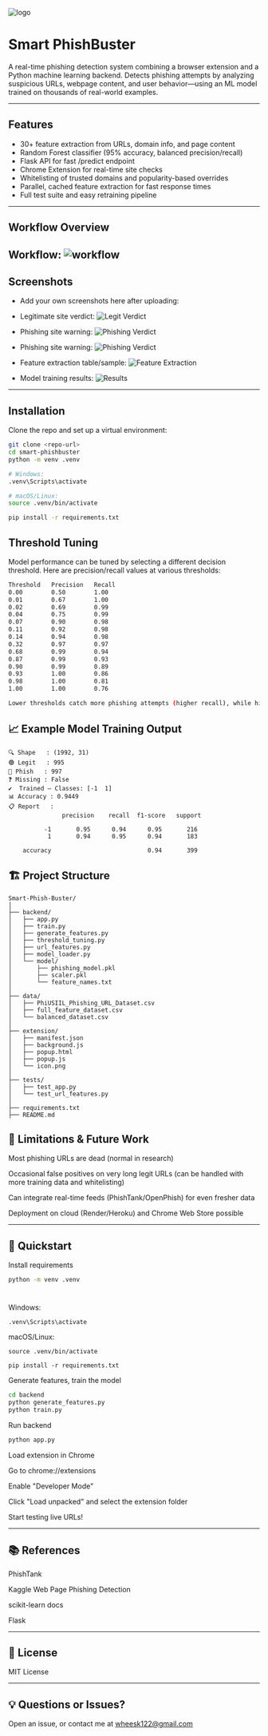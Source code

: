 ![logo](images/logo.png)



# Smart PhishBuster 

A real-time phishing detection system combining a browser extension and a Python machine learning backend. Detects phishing attempts by analyzing suspicious URLs, webpage content, and user behavior—using an ML model trained on thousands of real-world examples.

---

##  Features

- 30+ feature extraction from URLs, domain info, and page content
- Random Forest classifier (95% accuracy, balanced precision/recall)
- Flask API for fast /predict endpoint
- Chrome Extension for real-time site checks
- Whitelisting of trusted domains and popularity-based overrides
- Parallel, cached feature extraction for fast response times
- Full test suite and easy retraining pipeline

---

##  **Workflow Overview**

Workflow: ![workflow](images/workflow.png)
---

##   Screenshots


- Add your own screenshots here after uploading:

- Legitimate site verdict: ![Legit Verdict](images/legit.png)

- Phishing site warning: ![Phishing Verdict](images/phishing1.png)

- Phishing site warning: ![Phishing Verdict](images/phishing1.png)

- Feature extraction table/sample: ![Feature Extraction](./screenshot-features.png)

- Model training results: ![Results](./screenshot-results.png)

---

##  Installation

Clone the repo and set up a virtual environment:

```bash 
git clone <repo-url>
cd smart-phishbuster
python -m venv .venv

# Windows:
.venv\Scripts\activate

# macOS/Linux:
source .venv/bin/activate

pip install -r requirements.txt
```

##  Threshold Tuning
Model performance can be tuned by selecting a different decision threshold. Here are precision/recall values at various thresholds:
```bash
Threshold	Precision	Recall
0.00	    0.50	    1.00
0.01    	0.67     	1.00
0.02	    0.69    	0.99
0.04	    0.75	    0.99
0.07    	0.90	    0.98
0.11	    0.92    	0.98
0.14	    0.94    	0.98
0.32	    0.97    	0.97
0.68	    0.99    	0.94
0.87	    0.99    	0.93
0.90	    0.99    	0.89
0.93	    1.00    	0.86
0.98	    1.00    	0.81
1.00	    1.00    	0.76

Lower thresholds catch more phishing attempts (higher recall), while higher thresholds reduce false positives (higher precision). Choose based on your risk preference.
```

## 📈 Example Model Training Output
```
🔍 Shape   : (1992, 31)
🟢 Legit   : 995
🔴 Phish   : 997
❓ Missing : False
✔️  Trained — Classes: [-1  1]
📊 Accuracy : 0.9449
📋 Report   :
               precision    recall  f1-score   support

          -1       0.95      0.94      0.95       216
           1       0.94      0.95      0.94       183

    accuracy                           0.94       399

```

## 🏗️ Project Structure
```
Smart-Phish-Buster/
│
├── backend/
│   ├── app.py
│   ├── train.py
│   ├── generate_features.py
│   ├── threshold_tuning.py
│   ├── url_features.py
│   ├── model_loader.py
│   └── model/
│       ├── phishing_model.pkl
│       ├── scaler.pkl
│       └── feature_names.txt
│
├── data/
│   ├── PhiUSIIL_Phishing_URL_Dataset.csv
│   ├── full_feature_dataset.csv
│   └── balanced_dataset.csv
│
├── extension/
│   ├── manifest.json
│   ├── background.js
│   ├── popup.html
│   ├── popup.js
│   └── icon.png
│
├── tests/
│   ├── test_app.py
│   └── test_url_features.py
│
├── requirements.txt
├── README.md
```

## 📝 Limitations & Future Work
Most phishing URLs are dead (normal in research)

Occasional false positives on very long legit URLs (can be handled with more training data and whitelisting)

Can integrate real-time feeds (PhishTank/OpenPhish) for even fresher data

Deployment on cloud (Render/Heroku) and Chrome Web Store possible

---

## 🚦 Quickstart
Install requirements
```bash
python -m venv .venv
```
#
 Windows:
```
.venv\Scripts\activate
```
 macOS/Linux:
```
source .venv/bin/activate
```
```
pip install -r requirements.txt
```
Generate features, train the model

```bash
cd backend
python generate_features.py
python train.py
```
Run backend

```bash
python app.py
```
Load extension in Chrome

Go to chrome://extensions

Enable "Developer Mode"

Click "Load unpacked" and select the extension folder

Start testing live URLs!

---

## 📚 References
PhishTank

Kaggle Web Page Phishing Detection

scikit-learn docs

Flask

---

## 🪪 License
MIT License

----

## 💡 Questions or Issues?
Open an issue, or contact me at wheesk122@gmail.com

